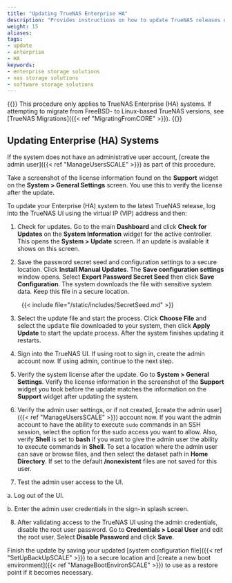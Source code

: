 ```yaml
---
title: "Updating TrueNAS Enterprise HA"
description: "Provides instructions on how to update TrueNAS releases on Enterprise (HA) systems."
weight: 15
aliases:
tags:
- update
- enterprise
- HA
keywords:
- enterprise storage solutions
- nas storage solutions
- software storage solutions
---
```


{{<enterprise>}}
This procedure only applies to TrueNAS Enterprise (HA) systems.
If attempting to migrate from FreeBSD- to Linux-based TrueNAS versions, see [TrueNAS Migrations]({{< ref "MigratingFromCORE" >}}).
{{</enterprise>}}

## Updating Enterprise (HA) Systems

If the system does not have an administrative user account, [create the admin user]({{< ref "ManageUsersSCALE" >}}) as part of this procedure.

Take a screenshot of the license information found on the **Support** widget on the **System > General Settings** screen. You use this to verify the license after the update.

To update your Enterprise (HA) system to the latest TrueNAS release, log into the TrueNAS UI using the virtual IP (VIP) address and then:

1. Check for updates. Go to the main **Dashboard** and click **Check for Updates** on the **System Information** widget for the active controller.
This opens the **System > Update** screen. If an update is available it shows on this screen.

1. Save the password secret seed and configuration settings to a secure location. Click **Install Manual Updates**. The **Save configuration settings** window opens.
Select **Export Password Secret Seed** then click **Save Configuration**. The system downloads the file with sensitive system data. Keep this file in a secure location.

<div style="margin-left: 33px">{{< include file="/static/includes/SecretSeed.md" >}}</div>

3. Select the update file and start the process.
 Click **Choose File** and select the <kbd>update</kbd> file downloaded to your system, then click **Apply Update** to start the update process.
 After the system finishes updating it restarts.

4. Sign into the TrueNAS UI. If using root to sign in, create the admin account now.
 If using admin, continue to the next step.

5. Verify the system license after the update. Go to **System > General Settings**.
 Verify the license information in the screenshot of the **Support** widget you took before the update matches the information on the **Support** widget after updating the system.  

6. Verify the admin user settings, or if not created, [create the admin user]({{< ref "ManageUsersSCALE" >}}) account now.
 If you want the admin account to have the ability to execute `sudo` commands in an SSH session, select the option for the sudo access you want to allow.
 Also, verify **Shell** is set to **bash** if you want to give the admin user the ability to execute commands in **Shell**.
 To set a location where the admin user can save or browse files, and then select the dataset path in **Home Directory**. If set to the default **/nonexistent** files are not saved for this user.

7. Test the admin user access to the UI.

 a. Log out of the UI.

 b. Enter the admin user credentials in the sign-in splash screen.

8. After validating access to the TrueNAS UI using the admin credentials, disable the root user password.
 Go to **Credentials > Local User** and edit the root user. Select **Disable Password** and click **Save**.

Finish the update by saving your updated [system configuration file]({{< ref "SetUpBackUpSCALE" >}}) to a secure location and [create a new boot environment]({{< ref "ManageBootEnvironSCALE" >}}) to use as a restore point if it becomes necessary.
